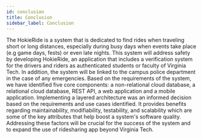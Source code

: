 ```yaml
---
id: conclusion
title: Conclusion
sidebar_label: Conclusion
---
```


The HokieRide is a system that is dedicated to find rides when traveling short or long distances, especially during busy days when events take place (e.g game days, fests) or even late nights. This system will address safety by developing HokieRide, an application that includes a verification system for the drivers and riders as authenticated students or faculty of Virginia Tech. In addition, the system will be linked to the campus police department in the case of any emergencies.
Based on the requirements of the system, we have identified five core components: a non-relational cloud database, a relational cloud database, REST API, a web application and a mobile application. Implementing a layered architecture was an informed decision based on the requirements and use cases identified. It provides benefits regarding maintainability, modifiability, testability, and scalability which are some of the key attributes that help boost a system's software quality. Addressing these factors will be crucial for the success of the system and to expand the use of ridesharing app beyond Virginia Tech.